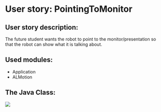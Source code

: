 # User story: PointingToMonitor


## User story description:
The future student wants the robot to point to the monitor/presentation
so that the robot can show what it is talking about.

## Used modules:
- Application
- ALMotion

## The Java Class:

<img src="../../assets/wijzenmonitor%20class.png">

